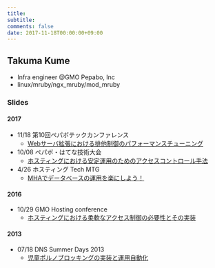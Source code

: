 ```yaml
---
title:
subtitle:
comments: false
date: 2017-11-18T00:00:00+09:00
---
```


## Takuma Kume

- Infra engineer @GMO Pepabo, Inc
- linux/mruby/ngx_mruby/mod_mruby

### Slides

#### 2017

- 11/18 第10回ペパボテックカンファレンス
  - <u>[Webサーバ拡張における排他制御のパフォーマンスチューニング](https://speakerdeck.com/takumakume/performance-tuning-of-exclusive-control-in-web-server-extension)</u>
- 10/08 ペパボ・はてな技術大会
  - <u>[ホスティングにおける安定運用のためのアクセスコントロール手法](https://speakerdeck.com/takumakume/mhadedetabesufalseyun-yong-wole-nisiyou-1)</u>
- 4/26 ホスティング Tech MTG
  - <u>[MHAでデータベースの運用を楽にしよう！](https://speakerdeck.com/takumakume/hosuteinguniokeruan-ding-yun-yong-falsetamefalseakusesukontororushou-fa)</u>

#### 2016

- 10/29 GMO Hosting conference
  - <u>[ホスティングにおける柔軟なアクセス制御の必要性とその実装](https://speakerdeck.com/takumakume/hoscon2016-shibuya-takumakume)</u>

#### 2013

- 07/18 DNS Summer Days 2013
  - <u>[児童ポルノブロッキングの実装と運用自動化](https://speakerdeck.com/takumakume/implementation-and-operation-automation-of-child-porn-blocking)</u>
